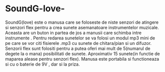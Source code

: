 # SoundG-love-


SoundG(love) este o manusa care se foloseste de niste senzori de atingere si senzori flex pentru a crea sunete asemanatoare instrumentelor muzicale. Aceasta are un buton in partea de jos a manusii care schimba intre instrumente . Pentru redarea sunetelor se va folosi un modul mp3 mini de pe care se vor citi fisierele .mp3 cu sunete de chitara/pian si un difuzor. Senzorii flex sunt folositi pentru a putea oferi mai mult de 5(numarul de degete la o mana) posibilitati de sunete. Aproximativ 15 sunete(in functie de maparea alease pentru senzori flex). Manusa este portabila si functioneaza si cu o baterie de 9V , dar si la priza.
